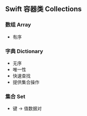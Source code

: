 ## Swift 容器类 Collections

### 数组 Array
* 有序

### 字典 Dictionary
* 无序
* 唯一性
* 快速查找
* 提供集合操作

### 集合 Set
* 键 -> 值数据对



